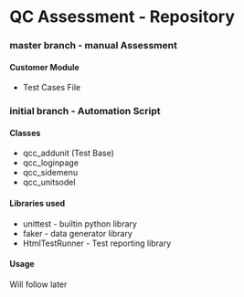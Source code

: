 # QC Assessment - Repository

### master branch - manual Assessment
#### Customer Module
  - Test Cases File

### initial branch - Automation Script 
#### Classes
  - qcc_addunit (Test Base) 
  - qcc_loginpage
  - qcc_sidemenu
  - qcc_unitsodel 

#### Libraries used
  - unittest - builtin python library
  - faker - data generator library
  - HtmlTestRunner - Test reporting library

#### Usage
  Will follow later


